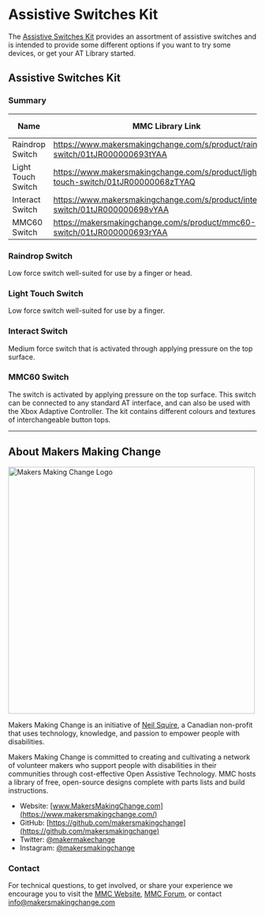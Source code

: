 # Assistive Switches Kit
<!--- SUMMARY  --->

The [Assistive Switches Kit](https://www.makersmakingchange.com/s/product/assistive-switches-kit/01tJR0000006998YAA) provides an assortment of assistive switches and is intended to provide some different options if you want to try some devices, or get your AT Library started.

## Assistive Switches Kit
### Summary

| Name                 | MMC Library Link | GitHub Repository |                          
|----------------------|-----------------|---------------------------------------------------------------------------------------------------------------------------------------------|
| Raindrop Switch      | https://www.makersmakingchange.com/s/product/raindrop-switch/01tJR000000693tYAA |  |
| Light Touch Switch   | https://www.makersmakingchange.com/s/product/light-touch-switch/01tJR00000068zTYAQ | |
| Interact Switch      | https://www.makersmakingchange.com/s/product/interact-switch/01tJR000000698vYAA | |
| MMC60 Switch         | https://makersmakingchange.com/s/product/mmc60-switch/01tJR000000693rYAA |  |

### Raindrop Switch
Low force switch well-suited for use by a finger or head.

### Light Touch Switch
Low force switch well-suited for use by a finger.

### Interact Switch
Medium force switch that is activated through applying pressure on the top surface.

### MMC60 Switch
The switch is activated by applying pressure on the top surface. This switch can be connected to any standard AT interface, and can also be used with the Xbox Adaptive Controller. The kit contains different colours and textures of interchangeable button tops.


---

<!-- ABOUT MMC START -->
## About Makers Making Change
<img src="https://www.makersmakingchange.com/wp-content/uploads/logo/mmc_logo.svg" width="500" alt="Makers Making Change Logo">

Makers Making Change is an initiative of [Neil Squire](https://www.neilsquire.ca/), a Canadian non-profit that uses technology, knowledge, and passion to empower people with disabilities.

Makers Making Change is committed to creating and cultivating a network of volunteer makers who support people with disabilities in their communities through cost-effective Open Assistive Technology. MMC hosts a library of free, open-source designs complete with parts lists and build instructions.

 - Website: [www.MakersMakingChange.com](https://www.makersmakingchange.com/)
 - GitHub: [https://github.com/makersmakingchange](https://github.com/makersmakingchange)
 - Twitter: [@makermakechange](https://twitter.com/makermakechange)
 - Instagram: [@makersmakingchange](https://www.instagram.com/makersmakingchange)


### Contact

For technical questions, to get involved, or share your experience we encourage you to visit the [MMC Website](https://www.makersmakingchange.com/), [MMC Forum](https://makersmakingchange.com/forum), or contact info@makersmakingchange.com
<!-- ABOUT MMC END -->
